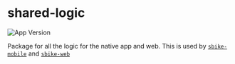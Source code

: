# shared-logic

![App Version](https://img.shields.io/badge/version-0.0.0-blue.svg)

Package for all the logic for the native app and web. This is used by [`sbike-mobile`](../mobile) and [`sbike-web`](../mobile)
